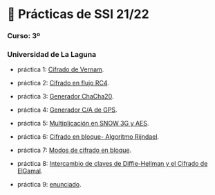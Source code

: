 # 🔐 Prácticas de SSI 21/22
### Curso: 3º
### Universidad de La Laguna

- práctica 1: [Cifrado de Vernam](https://github.com/Dncz/SSI/tree/main/Practica1-vernam).

- práctica 2: [Cifrado en flujo RC4](https://github.com/Dncz/SSI/tree/main/practica2-RC4).

- práctica 3: [Generador ChaCha20](https://github.com/Dncz/SSI/tree/main/Practica-3chacha20).

- práctica 4: [Generador C/A de GPS](https://github.com/Dncz/SSI/tree/main/Practica4-CA_GPS).

- práctica 5: [Multiplicación en SNOW 3G y AES](https://github.com/Dncz/SSI/tree/main/practica5-MultBinariaSnowAEs).

- práctica 6: [Cifrado en bloque- Algoritmo Rijndael](https://github.com/Dncz/SSI/tree/main/practica6-Rijndael/practica6).

- práctica 7: [Modos de cifrado en bloque](https://github.com/Dncz/SSI/tree/main/practica7).

- práctica 8: [Intercambio de claves de Diffie-Hellman y el Cifrado de ElGamal]().

- práctica 9: [enunciado]().

